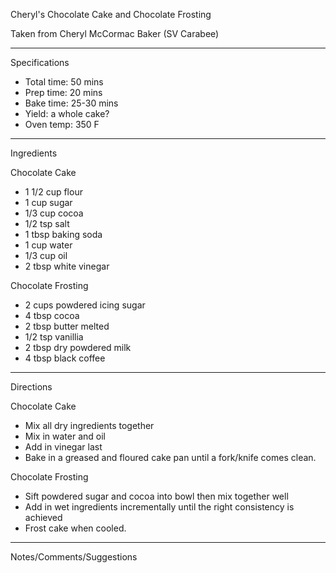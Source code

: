 Cheryl's Chocolate Cake and Chocolate Frosting

Taken from
Cheryl McCormac Baker (SV Carabee)

---
Specifications
- Total time: 50 mins
- Prep time: 20 mins
- Bake time: 25-30 mins
- Yield: a whole cake?
- Oven temp: 350 F
---
Ingredients

Chocolate Cake
- 1 1/2 cup flour
- 1 cup sugar
- 1/3 cup cocoa
- 1/2 tsp salt
- 1 tbsp baking soda
- 1 cup water
- 1/3 cup oil
- 2 tbsp white vinegar

Chocolate Frosting
- 2 cups powdered icing sugar
- 4 tbsp cocoa
- 2 tbsp butter melted
- 1/2 tsp vanillia
- 2 tbsp dry powdered milk
- 4 tbsp black coffee
---
Directions

Chocolate Cake
- Mix all dry ingredients together
- Mix in water and oil
- Add in vinegar last
- Bake in a greased and floured cake pan until a fork/knife comes clean.

Chocolate Frosting
- Sift powdered sugar and cocoa into bowl then mix together well
- Add in wet ingredients incrementally until the right consistency is achieved
- Frost cake when cooled.
---
Notes/Comments/Suggestions